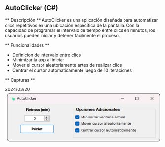 ## AutoClicker (C#)

** Descripción **
AutoClicker es una aplicación diseñada para automatizar clics repetitivos en una ubicación específica de la pantalla. Con la capacidad de programar el intervalo de tiempo entre clics en minutos, los usuarios pueden iniciar y detener fácilmente el proceso.

** Funcionalidades **
- Definicion de intervalo entre clics
- Minimizar la app al iniciar
- Mover el cursor aleatoriamente antes de realizar clics
- Centrar el cursor automaticamente luego de 10 iteraciones

** Capturas **

2024/03/20
![](https://raw.githubusercontent.com/GuillermoDominguez41/AutoClicker/master/AutoClickerV1/Imagenes/Captura%20de%20pantalla%202024-03-20%20211021.png?token=GHSAT0AAAAAACP4GT7I7SUBICWI7JVEESOWZP3QAIA)
